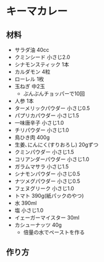 # キーマカレー

## 材料

* サラダ油 40cc
* クミンシード 小さじ2.0
* シナモンスティック 1本
* カルダモン 4粒
* ローレル 1枚
* 玉ねぎ 中2玉
  * ぶんぶんチョッパーで10回
* 人参 1本
* ターメリックパウダー 小さじ0.5
* パプリカパウダー 小さじ1.5
* 一味唐辛子 小さじ1.0
* チリパウダー 小さじ1.0
* 鳥ひき肉 400g
* 生姜､にんにく(すりおろし) 20gずつ
* クミンパウダー 小さじ1.5
* コリアンダーパウダー 小さじ1.0
* ガラムマサラ 小さじ1.5
* シナモンパウダー 小さじ0.5
* ナツメグパウダー 小さじ0.5
* フェヌグリーク 小さじ1.0
* トマト 390g(紙パックのやつ)
* 水 390ml
* 塩 小さじ1.0
* イェーガーマイスター 30ml
* カシューナッツ 40g
  * 倍量の水でペーストを作る

## 作り方
